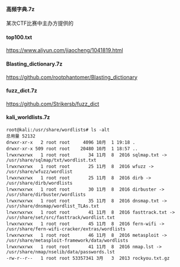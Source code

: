 #### 高频字典.7z
某次CTF比赛中主办方提供的
#### top100.txt
https://www.aliyun.com/jiaocheng/1041819.html
#### Blasting_dictionary.7z
https://github.com/rootphantomer/Blasting_dictionary
#### fuzz_dict.7z
https://github.com/Strikersb/fuzz_dict
#### kali_worldlists.7z
```
root@kali:/usr/share/wordlists# ls -alt
总用量 52132
drwxr-xr-x   2 root root     4096 10月  1 19:18 .
drwxr-xr-x 509 root root    20480 10月  1 18:57 ..
lrwxrwxrwx   1 root root       34 11月  8  2016 sqlmap.txt -> /usr/share/sqlmap/txt/wordlist.txt
lrwxrwxrwx   1 root root       25 11月  8  2016 wfuzz -> /usr/share/wfuzz/wordlist
lrwxrwxrwx   1 root root       25 11月  8  2016 dirb -> /usr/share/dirb/wordlists
lrwxrwxrwx   1 root root       30 11月  8  2016 dirbuster -> /usr/share/dirbuster/wordlists
lrwxrwxrwx   1 root root       35 11月  8  2016 dnsmap.txt -> /usr/share/dnsmap/wordlist_TLAs.txt
lrwxrwxrwx   1 root root       41 11月  8  2016 fasttrack.txt -> /usr/share/set/src/fasttrack/wordlist.txt
lrwxrwxrwx   1 root root       45 11月  8  2016 fern-wifi -> /usr/share/fern-wifi-cracker/extras/wordlists
lrwxrwxrwx   1 root root       46 11月  8  2016 metasploit -> /usr/share/metasploit-framework/data/wordlists
lrwxrwxrwx   1 root root       41 11月  8  2016 nmap.lst -> /usr/share/nmap/nselib/data/passwords.lst
-rw-r--r--   1 root root 53357341 3月   3  2013 rockyou.txt.gz

```

